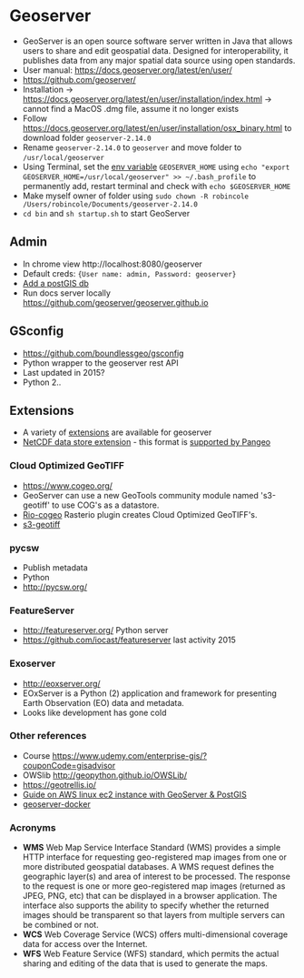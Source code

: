 # Geoserver
* GeoServer is an open source software server written in Java that allows users to share and edit geospatial data. Designed for interoperability, it publishes data from any major spatial data source using open standards.
* User manual: https://docs.geoserver.org/latest/en/user/
* https://github.com/geoserver/
* Installation -> https://docs.geoserver.org/latest/en/user/installation/index.html -> cannot find a MacOS .dmg file, assume it no longer exists
* Follow https://docs.geoserver.org/latest/en/user/installation/osx_binary.html to download folder `geoserver-2.14.0`
* Rename `geoserver-2.14.0` to `geoserver` and move folder to `/usr/local/geoserver`
* Using Terminal, set the [env variable](https://medium.com/@himanshuagarwal1395/setting-up-environment-variables-in-macos-sierra-f5978369b255) `GEOSERVER_HOME` using `echo "export GEOSERVER_HOME=/usr/local/geoserver" >> ~/.bash_profile` to permanently add, restart terminal and check with `echo $GEOSERVER_HOME`
* Make myself owner of folder using `sudo chown -R robincole /Users/robincole/Documents/geoserver-2.14.0`
* `cd bin` and `sh startup.sh` to start GeoServer

## Admin
* In chrome view http://localhost:8080/geoserver
* Default creds: `{User name: admin, Password: geoserver}`
* [Add a postGIS db](https://docs.geoserver.org/latest/en/user/data/database/postgis.html)
* Run docs server locally https://github.com/geoserver/geoserver.github.io


## GSconfig
* https://github.com/boundlessgeo/gsconfig
* Python wrapper to the geoserver rest API
* Last updated in 2015?
* Python 2..

## Extensions
* A variety of [extensions](https://docs.geoserver.org/latest/en/user/extensions/index.html#extensions) are available for geoserver
* [NetCDF data store extension](https://docs.geoserver.org/latest/en/user/extensions/netcdf/netcdf.html) - this format is [supported by Pangeo](http://pangeo.io/architecture.html#hdf-and-netcdf)

### Cloud Optimized GeoTIFF
* https://www.cogeo.org/
* GeoServer can use a new GeoTools community module named 's3-geotiff' to use COG's as a datastore.
* [Rio-cogeo](https://github.com/mapbox/rio-cogeo) Rasterio plugin creates Cloud Optimized GeoTIFF's.
* [s3-geotiff](https://github.com/geotools/geotools/tree/master/modules/unsupported/s3-geotiff)

### pycsw
* Publish metadata
* Python
* http://pycsw.org/

### FeatureServer
* http://featureserver.org/ Python server
* https://github.com/iocast/featureserver last activity 2015

### Exoserver
* http://eoxserver.org/
* EOxServer is a Python (2) application and framework for presenting Earth Observation (EO) data and metadata.
* Looks like development has gone cold

### Other references
* Course https://www.udemy.com/enterprise-gis/?couponCode=gisadvisor
* OWSlib http://geopython.github.io/OWSLib/
* https://geotrellis.io/
* [Guide on AWS linux ec2 instance with GeoServer & PostGIS](https://gist.github.com/karlaking/6a58279652f6ea23fd085aa5d7822119)
* [geoserver-docker](https://github.com/DenisCarriere/Geoserver-Docker)

### Acronyms
* **WMS** Web Map Service Interface Standard (WMS) provides a simple HTTP interface for requesting geo-registered map images from one or more distributed geospatial databases.  A WMS request defines the geographic layer(s) and area of interest to be processed. The response to the request is one or more geo-registered map images (returned as JPEG, PNG, etc) that can be displayed in a browser application. The interface also supports the ability to specify whether the returned images should be transparent so that layers from multiple servers can be combined or not.
* **WCS** Web Coverage Service (WCS) offers multi-dimensional coverage data for access over the Internet.
* **WFS** Web Feature Service (WFS) standard, which permits the actual sharing and editing of the data that is used to generate the maps.
